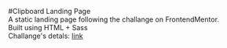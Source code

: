 #Clipboard Landing Page\
A static landing page following the challange on FrontendMentor.\
Built using HTML + Sass\
Challange's detals: [link](https://www.frontendmentor.io/challenges/clipboard-landing-page-5cc9bccd6c4c91111378ecb9)
